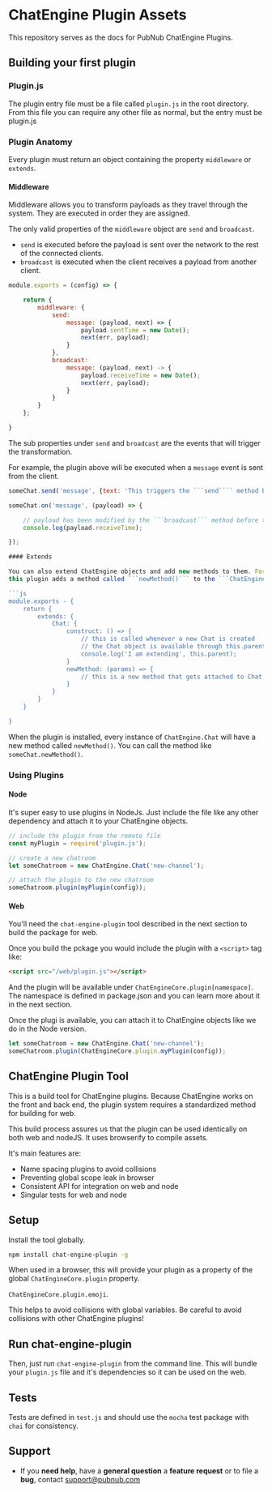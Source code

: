 # ChatEngine Plugin Assets

This repository serves as the docs for PubNub ChatEngine Plugins.

## Building your first plugin

### Plugin.js

The plugin entry file must be a file called ```plugin.js``` in the root directory.
From this file you can require any other file as normal, but the entry must be
plugin.js

### Plugin Anatomy

Every plugin must return an object containing the property ```middleware```
or ```extends```.

#### Middleware

Middleware allows you to transform payloads as they travel through the system.
They are executed in order they are assigned.

The only valid properties of the ```middleware``` object are ```send``` and
```broadcast```.

* ```send``` is executed before the payload is sent over the
network to the rest of the connected clients.
* ```broadcast``` is executed when the client receives a payload from another
client.

```js
module.exports = (config) => {

    return {
        middleware: {
            send:
                message: (payload, next) => {
                    payload.sentTime = new Date();
                    next(err, payload);
                }
            },
            broadcast:
                message: (payload, next) -> {
                    payload.receiveTime = new Date();
                    next(err, payload);
                }
            }
        }
    };

}
```

The sub properties under ```send``` and ```broadcast``` are the events
that will trigger the transformation.

For  example, the plugin above will be executed when a ```message```
event is sent from the client.

```js
someChat.send('message', {text: 'This triggers the ```send```` method before it\'s published over the wire.'});
```

```js
someChat.on('message', (payload) => {

    // payload has been modified by the ```broadcast``` method before this was called
    console.log(payload.receiveTime);

});

#### Extends

You can also extend ChatEngine objects and add new methods to them. For example,
this plugin adds a method called ```newMethod()``` to the ```ChatEngine.Chat``` object.

```js
module.exports - {
    return {
        extends: {
            Chat: {
                construct: () => {
                    // this is called whenever a new Chat is created
                    // the Chat object is available through this.parent
                    console.log('I am extending', this.parent);
                }
                newMethod: (params) => {
                    // this is a new method that gets attached to Chat
                }
            }
        }
    }

}
```

When the plugin is installed, every instance of ```ChatEngine.Chat``` will have a new
method called ```newMethod()```. You can call the method like ```someChat.newMethod()```.

### Using Plugins

#### Node

It's super easy to use plugins in NodeJs. Just include the file like any other
dependency and attach it to your ChatEngine objects.

```js
// include the plugin from the remote file
const myPlugin = require('plugin.js');

// create a new chatroom
let someChatroom = new ChatEngine.Chat('new-channel');

// attach the plugin to the new chatroom
someChatroom.plugin(myPlugin(config));
```

#### Web

You'll need the ```chat-engine-plugin``` tool described in the next section to
build the package for web.

Once you build the pckage you would include the plugin with a ```<script>``` tag like:

```html
<script src="/web/plugin.js"></script>
```

And the plugin will be available under ```ChatEngineCore.plugin[namespace]```.
The namespace is defined in package.json and you can learn more about it in the
next section.

Once the plugi is available, you can attach it to ChatEngine objects like we do in the
Node version.

```js
let someChatroom = new ChatEngine.Chat('new-channel');
someChatroom.plugin(ChatEngineCore.plugin.myPlugin(config));
````

## ChatEngine Plugin Tool

This is a build tool for ChatEngine plugins. Because ChatEngine works
on the front and back end, the plugin system requires a standardized method
for building for web.

This build process assures us that the plugin can be used identically on
both web and nodeJS. It uses browserify to compile assets.

It's main features are:

- Name spacing plugins to avoid collisions
- Preventing global scope leak in browser
- Consistent API for integration on web and node
- Singular tests for web and node

## Setup

Install the tool globally.

```sh
npm install chat-engine-plugin -g
```

When used in a browser, this will provide your plugin as a property of the
global ```ChatEngineCore.plugin``` property.

```ChatEngineCore.plugin.emoji```.

This helps to avoid collisions with
global variables. Be careful to avoid collisions with other ChatEngine plugins!

## Run chat-engine-plugin

Then, just run ```chat-engine-plugin``` from the command line. This will bundle your
```plugin.js``` file and it's dependencies so it can be used on the web.

## Tests

Tests are defined in ```test.js``` and should use the ```mocha``` test package
with ```chai``` for consistency.

## Support

- If you **need help**, have a **general question** a **feature request** or to file a **bug**, contact <support@pubnub.com>
